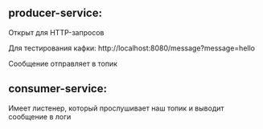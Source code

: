 ## producer-service: 
Открыт для HTTP-запросов

Для тестирования кафки: http://localhost:8080/message?message=hello

Сообщение отправляет в топик
## consumer-service:
Имеет листенер, который прослушивает наш топик и выводит сообщение в логи

